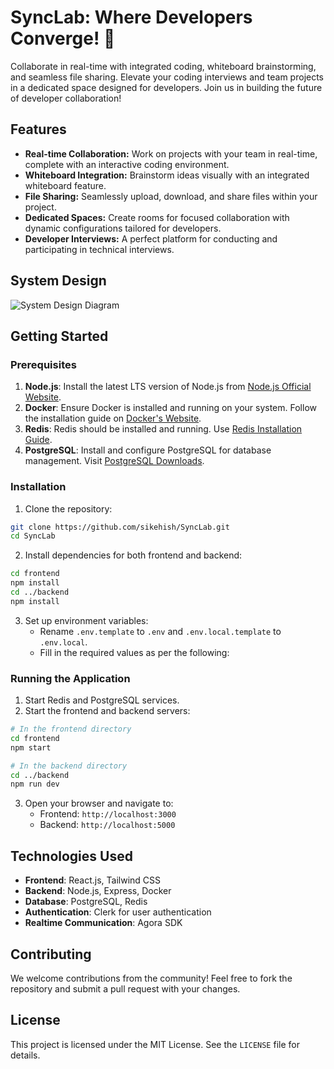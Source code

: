 # SyncLab: Where Developers Converge! 🚀

Collaborate in real-time with integrated coding, whiteboard brainstorming, and seamless file sharing. Elevate your coding interviews and team projects in a dedicated space designed for developers. Join us in building the future of developer collaboration!

## Features
- **Real-time Collaboration:** Work on projects with your team in real-time, complete with an interactive coding environment.
- **Whiteboard Integration:** Brainstorm ideas visually with an integrated whiteboard feature.
- **File Sharing:** Seamlessly upload, download, and share files within your project.
- **Dedicated Spaces:** Create rooms for focused collaboration with dynamic configurations tailored for developers.
- **Developer Interviews:** A perfect platform for conducting and participating in technical interviews.

## System Design
![System Design Diagram](https://github.com/user-attachments/assets/48a57a6c-9f77-4f5d-84fb-b42d2081b202)

## Getting Started

### Prerequisites
1. **Node.js**: Install the latest LTS version of Node.js from [Node.js Official Website](https://nodejs.org/).
2. **Docker**: Ensure Docker is installed and running on your system. Follow the installation guide on [Docker's Website](https://www.docker.com/).
3. **Redis**: Redis should be installed and running. Use [Redis Installation Guide](https://redis.io/docs/getting-started/).
4. **PostgreSQL**: Install and configure PostgreSQL for database management. Visit [PostgreSQL Downloads](https://www.postgresql.org/download/).

### Installation

1. Clone the repository:
```bash
git clone https://github.com/sikehish/SyncLab.git
cd SyncLab
```

2. Install dependencies for both frontend and backend:
```bash
cd frontend
npm install
cd ../backend
npm install
```

3. Set up environment variables:
   - Rename `.env.template` to `.env` and `.env.local.template` to `.env.local`.
   - Fill in the required values as per the following:


### Running the Application

1. Start Redis and PostgreSQL services.
2. Start the frontend and backend servers:
```bash
# In the frontend directory
cd frontend
npm start

# In the backend directory
cd ../backend
npm run dev
```
3. Open your browser and navigate to:
   - Frontend: `http://localhost:3000`
   - Backend: `http://localhost:5000`


## Technologies Used
- **Frontend**: React.js, Tailwind CSS
- **Backend**: Node.js, Express, Docker
- **Database**: PostgreSQL, Redis
- **Authentication**: Clerk for user authentication
- **Realtime Communication**: Agora SDK

## Contributing
We welcome contributions from the community! Feel free to fork the repository and submit a pull request with your changes.

## License
This project is licensed under the MIT License. See the `LICENSE` file for details.

